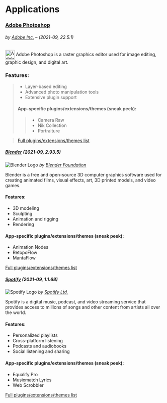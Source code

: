 # Applications

### [Adobe Photoshop](https://www.adobe.com/products/photoshop.html) 
###### *by [Adobe Inc.](https://www.adobe.com)* – (2021-09, 22.5.1)
<img src="https://upload.wikimedia.org/wikipedia/commons/thumb/a/af/Adobe_Photoshop_CC_icon.svg/1200px-Adobe_Photoshop_CC_icon.svg.png" alt="Adobe Photoshop Logo" width="30" style="vertical-align: middle;">
Adobe Photoshop is a raster graphics editor used for image editing, graphic design, and digital art.
 
### Features:
> - Layer-based editing
> - Advanced photo manipulation tools
> - Extensive plugin support
> 
> #### App-specific plugins/extensions/themes (sneak peek):
> > - Camera Raw
> > - Nik Collection
> > - Portraiture

> [Full plugins/extensions/themes list](https://exchange.adobe.com/creativecloud/photography?filters=adobe-photoshop-cc&order=popularity)

##### [Blender](https://www.blender.org/) (2021-09, 2.93.5)
![Blender Logo](https://upload.wikimedia.org/wikipedia/commons/thumb/0/0c/Blender_logo_no_text.svg/1024px-Blender_logo_no_text.svg.png) *by [Blender Foundation](https://www.blender.org/foundation/)*

Blender is a free and open-source 3D computer graphics software used for creating animated films, visual effects, art, 3D printed models, and video games.

#### Features:
- 3D modeling
- Sculpting
- Animation and rigging
- Rendering

#### App-specific plugins/extensions/themes (sneak peek):
- Animation Nodes
- RetopoFlow
- MantaFlow

[Full plugins/extensions/themes list](https://blendermarket.com/categories/blender?sortBy=popular)

##### [Spotify](https://www.spotify.com/) (2021-09, 1.1.68)
![Spotify Logo](https://upload.wikimedia.org/wikipedia/commons/thumb/1/19/Spotify_logo_without_text.svg/768px-Spotify_logo_without_text.svg.png) *by [Spotify Ltd.](https://www.spotify.com)*

Spotify is a digital music, podcast, and video streaming service that provides access to millions of songs and other content from artists all over the world.

#### Features:
- Personalized playlists
- Cross-platform listening
- Podcasts and audiobooks
- Social listening and sharing

#### App-specific plugins/extensions/themes (sneak peek):
- Equalify Pro
- Musixmatch Lyrics
- Web Scrobbler

[Full plugins/extensions/themes list](https://community.spotify.com/t5/Spotify-Ideas/ct-p/newideas)
